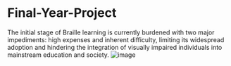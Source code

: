 # Final-Year-Project
The initial stage of Braille learning is currently burdened with two major impediments: high expenses and inherent difficulty, limiting its widespread adoption and hindering the integration of visually impaired individuals into mainstream education and society.
![image](https://github.com/user-attachments/assets/b2a588f2-9a4c-42db-849d-5ccc34877f66)

